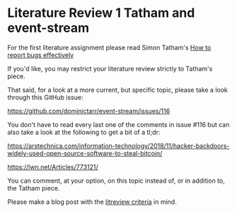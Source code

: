 # Literature Review 1 Tatham and event-stream


For the first literature assignment please read Simon Tatham's [How to report bugs effectively](https://www.chiark.greenend.org.uk/~sgtatham/bugs.html)

If you'd like, you may restrict your literature review strictly to Tatham's 
piece.

That said, for a look at a more current, but specific topic, please take a look through this GitHub issue:

https://github.com/dominictarr/event-stream/issues/116

You don't have to read every last one of the comments in issue #116 but can 
also take a look at the following to get a bit of a tl;dr:

https://arstechnica.com/information-technology/2018/11/hacker-backdoors-widely-used-open-source-software-to-steal-bitcoin/

https://lwn.net/Articles/773121/

You can comment, at your option, on this topic instead of, or in addition 
to, the Tatham piece.

Please make a blog post with the [litreview criteria](litreview) in mind.

